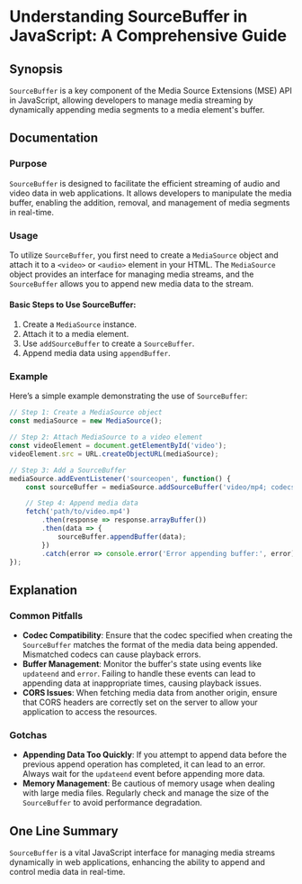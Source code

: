 <!--
Meta Description: # Understanding SourceBuffer in JavaScript: A Comprehensive Guide ## Synopsis `SourceBuffer` is a key component of the Media Source Extensions (MSE) A...
Meta Keywords: media, sourcebuffer, data, mediasource, video
-->

# Understanding SourceBuffer in JavaScript: A Comprehensive Guide

## Synopsis
`SourceBuffer` is a key component of the Media Source Extensions (MSE) API in JavaScript, allowing developers to manage media streaming by dynamically appending media segments to a media element's buffer.

## Documentation
### Purpose
`SourceBuffer` is designed to facilitate the efficient streaming of audio and video data in web applications. It allows developers to manipulate the media buffer, enabling the addition, removal, and management of media segments in real-time.

### Usage
To utilize `SourceBuffer`, you first need to create a `MediaSource` object and attach it to a `<video>` or `<audio>` element in your HTML. The `MediaSource` object provides an interface for managing media streams, and the `SourceBuffer` allows you to append new media data to the stream.

#### Basic Steps to Use SourceBuffer:
1. Create a `MediaSource` instance.
2. Attach it to a media element.
3. Use `addSourceBuffer` to create a `SourceBuffer`.
4. Append media data using `appendBuffer`.

### Example
Here’s a simple example demonstrating the use of `SourceBuffer`:

```javascript
// Step 1: Create a MediaSource object
const mediaSource = new MediaSource();

// Step 2: Attach MediaSource to a video element
const videoElement = document.getElementById('video');
videoElement.src = URL.createObjectURL(mediaSource);

// Step 3: Add a SourceBuffer
mediaSource.addEventListener('sourceopen', function() {
    const sourceBuffer = mediaSource.addSourceBuffer('video/mp4; codecs="avc1.42E01E, mp4a.40.2"');

    // Step 4: Append media data
    fetch('path/to/video.mp4')
        .then(response => response.arrayBuffer())
        .then(data => {
            sourceBuffer.appendBuffer(data);
        })
        .catch(error => console.error('Error appending buffer:', error));
});
```

## Explanation
### Common Pitfalls
- **Codec Compatibility**: Ensure that the codec specified when creating the `SourceBuffer` matches the format of the media data being appended. Mismatched codecs can cause playback errors.
- **Buffer Management**: Monitor the buffer's state using events like `updateend` and `error`. Failing to handle these events can lead to appending data at inappropriate times, causing playback issues.
- **CORS Issues**: When fetching media data from another origin, ensure that CORS headers are correctly set on the server to allow your application to access the resources.

### Gotchas
- **Appending Data Too Quickly**: If you attempt to append data before the previous append operation has completed, it can lead to an error. Always wait for the `updateend` event before appending more data.
- **Memory Management**: Be cautious of memory usage when dealing with large media files. Regularly check and manage the size of the `SourceBuffer` to avoid performance degradation.

## One Line Summary
`SourceBuffer` is a vital JavaScript interface for managing media streams dynamically in web applications, enhancing the ability to append and control media data in real-time.